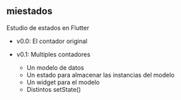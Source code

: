 ## miestados

Estudio de estados en Flutter

- v0.0: El contador original

- v0.1: Multiples contadores
  * Un modelo de datos
  * Un estado para almacenar las instancias del modelo
  * Un widget para el modelo
  * Distintos setState()